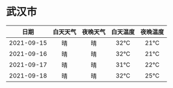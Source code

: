 # 武汉市
|日期|白天天气|夜晚天气|白天温度|夜晚温度|
|:--:|:--:|:--:|:--:|:--:|
|2021-09-15|晴|晴|32℃|21℃|
|2021-09-16|晴|晴|32℃|21℃|
|2021-09-17|晴|晴|31℃|22℃|
|2021-09-18|晴|晴|32℃|25℃|
